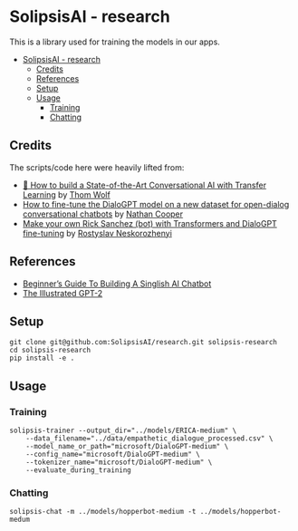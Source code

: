 # SolipsisAI - research

This is a library used for training the models in our apps.

- [SolipsisAI - research](#solipsisai---research)
  - [Credits](#credits)
  - [References](#references)
  - [Setup](#setup)
  - [Usage](#usage)
    - [Training](#training)
    - [Chatting](#chatting)

## Credits

The scripts/code here were heavily lifted from:

- [🦄 How to build a State-of-the-Art Conversational AI with Transfer Learning](https://medium.com/huggingface/how-to-build-a-state-of-the-art-conversational-ai-with-transfer-learning-2d818ac26313) by [Thom Wolf](http://thomwolf.io/)
- [How to fine-tune the DialoGPT model on a new dataset for open-dialog conversational chatbots](https://github.com/ncoop57/i-am-a-nerd/blob/master/_notebooks/2020-05-12-chatbot-part-1.ipynb) by [Nathan Cooper](https://github.com/ncoop57)
- [Make your own Rick Sanchez (bot) with Transformers and DialoGPT fine-tuning](https://colab.research.google.com/drive/15wa925dj7jvdvrz8_z3vU7btqAFQLVlG) by [Rostyslav Neskorozhenyi](https://www.linkedin.com/in/slanj)

## References

- [Beginner’s Guide To Building A Singlish AI Chatbot](https://towardsdatascience.com/beginners-guide-to-building-a-singlish-ai-chatbot-7ecff8255ee)
- [The Illustrated GPT-2](http://jalammar.github.io/illustrated-gpt2/)

## Setup

```shell
git clone git@github.com:SolipsisAI/research.git solipsis-research
cd solipsis-research
pip install -e .
```

## Usage

### Training

```shell
solipsis-trainer --output_dir="../models/ERICA-medium" \
    --data_filename="../data/empathetic_dialogue_processed.csv" \
    --model_name_or_path="microsoft/DialoGPT-medium" \
    --config_name="microsoft/DialoGPT-medium" \
    --tokenizer_name="microsoft/DialoGPT-medium" \
    --evaluate_during_training 
```

### Chatting

```shell
solipsis-chat -m ../models/hopperbot-medium -t ../models/hopperbot-medum
```